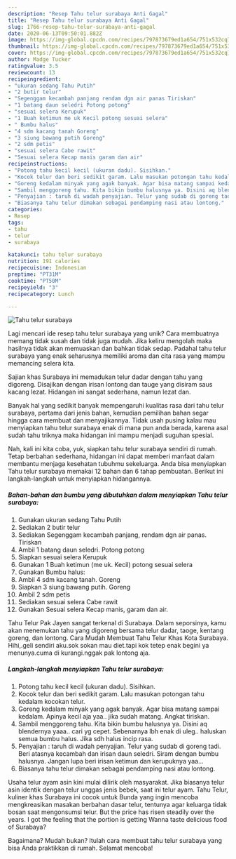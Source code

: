 ```yaml
---
description: "Resep Tahu telur surabaya Anti Gagal"
title: "Resep Tahu telur surabaya Anti Gagal"
slug: 1766-resep-tahu-telur-surabaya-anti-gagal
date: 2020-06-13T09:50:01.882Z
image: https://img-global.cpcdn.com/recipes/797873679ed1a654/751x532cq70/tahu-telur-surabaya-foto-resep-utama.jpg
thumbnail: https://img-global.cpcdn.com/recipes/797873679ed1a654/751x532cq70/tahu-telur-surabaya-foto-resep-utama.jpg
cover: https://img-global.cpcdn.com/recipes/797873679ed1a654/751x532cq70/tahu-telur-surabaya-foto-resep-utama.jpg
author: Madge Tucker
ratingvalue: 3.5
reviewcount: 13
recipeingredient:
- "ukuran sedang Tahu Putih"
- "2 butir telur"
- "Segenggam kecambah panjang rendam dgn air panas Tiriskan"
- "1 batang daun seledri Potong potong"
- "sesuai selera Kerupuk"
- "1 Buah ketimun me uk Kecil potong sesuai selera"
- " Bumbu halus"
- "4 sdm kacang tanah Goreng"
- "3 siung bawang putih Goreng"
- "2 sdm petis"
- "sesuai selera Cabe rawit"
- "Sesuai selera Kecap manis garam dan air"
recipeinstructions:
- "Potong tahu kecil kecil (ukuran dadu). Sisihkan."
- "Kocok telur dan beri sedikit garam. Lalu masukan potongan tahu kedalam kocokan telur."
- "Goreng kedalam minyak yang agak banyak. Agar bisa matang sampai kedalam. Apinya kecil aja yaa.. jika sudah matang. Angkat tiriskan."
- "Sambil menggoreng tahu. Kita bikin bumbu halusnya ya. Disini aq blendernya yaaa.. cari yg cepet. Sebenarnya lbh enak di uleg.. haluskan semua bumbu halus. Jika sdh halus incip rasa."
- "Penyajian : taruh di wadah penyajian. Telur yang sudab di goreng tadi. Beri atasnya kecambah dan irisan daun seledri. Siram dengan bumbu halusnya. Jangan lupa beri irisan ketimun dan kerupuknya yaa..."
- "Biasanya tahu telur dimakan sebagai pendamping nasi atau lontong."
categories:
- Resep
tags:
- tahu
- telur
- surabaya

katakunci: tahu telur surabaya 
nutrition: 191 calories
recipecuisine: Indonesian
preptime: "PT31M"
cooktime: "PT50M"
recipeyield: "3"
recipecategory: Lunch

---
```



![Tahu telur surabaya](https://img-global.cpcdn.com/recipes/797873679ed1a654/751x532cq70/tahu-telur-surabaya-foto-resep-utama.jpg)

Lagi mencari ide resep tahu telur surabaya yang unik? Cara membuatnya memang tidak susah dan tidak juga mudah. Jika keliru mengolah maka hasilnya tidak akan memuaskan dan bahkan tidak sedap. Padahal tahu telur surabaya yang enak seharusnya memiliki aroma dan cita rasa yang mampu memancing selera kita.

Sajian khas Surabaya ini memadukan telur dadar dengan tahu yang digoreng. Disajikan dengan irisan lontong dan tauge yang disiram saus kacang lezat. Hidangan ini sangat sederhana, namun lezat dan.

Banyak hal yang sedikit banyak mempengaruhi kualitas rasa dari tahu telur surabaya, pertama dari jenis bahan, kemudian pemilihan bahan segar hingga cara membuat dan menyajikannya. Tidak usah pusing kalau mau menyiapkan tahu telur surabaya enak di mana pun anda berada, karena asal sudah tahu triknya maka hidangan ini mampu menjadi suguhan spesial.


Nah, kali ini kita coba, yuk, siapkan tahu telur surabaya sendiri di rumah. Tetap berbahan sederhana, hidangan ini dapat memberi manfaat dalam membantu menjaga kesehatan tubuhmu sekeluarga. Anda bisa menyiapkan Tahu telur surabaya memakai 12 bahan dan 6 tahap pembuatan. Berikut ini langkah-langkah untuk menyiapkan hidangannya.

<!--inarticleads1-->

##### Bahan-bahan dan bumbu yang dibutuhkan dalam menyiapkan Tahu telur surabaya:

1. Gunakan ukuran sedang Tahu Putih
1. Sediakan 2 butir telur
1. Sediakan Segenggam kecambah panjang, rendam dgn air panas. Tiriskan
1. Ambil 1 batang daun seledri. Potong potong
1. Siapkan sesuai selera Kerupuk
1. Gunakan 1 Buah ketimun (me uk. Kecil) potong sesuai selera
1. Gunakan  Bumbu halus:
1. Ambil 4 sdm kacang tanah. Goreng
1. Siapkan 3 siung bawang putih. Goreng
1. Ambil 2 sdm petis
1. Sediakan sesuai selera Cabe rawit
1. Gunakan Sesuai selera Kecap manis, garam dan air.


Tahu Telur Pak Jayen sangat terkenal di Surabaya. Dalam seporsinya, kamu akan menemukan tahu yang digoreng bersama telur dadar, taoge, kentang goreng, dan lontong. Cara Mudah Membuat Tahu Telur Khas Kota Surabaya. Hihi,.geli sendiri aku.sok sokan mau diet.tapi kok tetep enak begini ya menunya.cuma di kurangi.nggak pak lontong aja. 

<!--inarticleads2-->

##### Langkah-langkah menyiapkan Tahu telur surabaya:

1. Potong tahu kecil kecil (ukuran dadu). Sisihkan.
1. Kocok telur dan beri sedikit garam. Lalu masukan potongan tahu kedalam kocokan telur.
1. Goreng kedalam minyak yang agak banyak. Agar bisa matang sampai kedalam. Apinya kecil aja yaa.. jika sudah matang. Angkat tiriskan.
1. Sambil menggoreng tahu. Kita bikin bumbu halusnya ya. Disini aq blendernya yaaa.. cari yg cepet. Sebenarnya lbh enak di uleg.. haluskan semua bumbu halus. Jika sdh halus incip rasa.
1. Penyajian : taruh di wadah penyajian. Telur yang sudab di goreng tadi. Beri atasnya kecambah dan irisan daun seledri. Siram dengan bumbu halusnya. Jangan lupa beri irisan ketimun dan kerupuknya yaa...
1. Biasanya tahu telur dimakan sebagai pendamping nasi atau lontong.


Usaha telur ayam asin kini mulai dilirik oleh masyarakat. Jika biasanya telur asin identik dengan telur unggas jenis bebek, saat ini telur ayam. Tahu Telur, kuliner khas Surabaya ini cocok untuk Bunda yang ingin mencoba mengkreasikan masakan berbahan dasar telur, tentunya agar keluarga tidak bosan saat mengonsumsi telur. But the price has risen steadily over the years. I got the feeling that the portion is getting Wanna taste delicious food of Surabaya? 

Bagaimana? Mudah bukan? Itulah cara membuat tahu telur surabaya yang bisa Anda praktikkan di rumah. Selamat mencoba!
